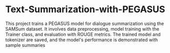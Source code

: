 # Text-Summarization-with-PEGASUS
This project trains a PEGASUS model for dialogue summarization using the SAMSum dataset. It involves data preprocessing, model training with the Trainer class, and evaluation with ROUGE metrics. The trained model and tokenizer are saved, and the model's performance is demonstrated with sample summaries
